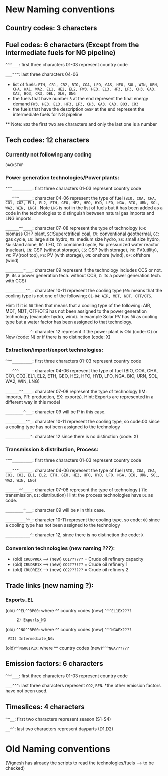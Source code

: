# New Naming conventions

## Country codes: 3 characters

## Fuel codes: 6 characters (Except from the intermediate fuels for NG pipeline)


`^^^___`: first three characters 01-03 represent country code

`___^^^`: last three characters 04-06
- list of fuels: `ETH, CR1, CR2, BIO, COA, LFO, GAS, HFO, SOL, WIN, URN, CHA, WA1, WA2, EL1, HE2, EL2, FW3, HE3, EL3, HF3, LF3, CH3, GA3, CA3, BO3, CR3, DEL, DLG, DNG`
- the fuels that have number `3` at the end represent the final energy demand `FW3, HE3, EL3, HF3, LF3, CH3, GA3, CA3, BO3, CR3`
- the fuels that have the description `GASP` at the end represent the intermediate fuels for NG pipeline

** Note: `BO3` the first two are characters and only the last one is a number

## Tech codes: 12 characters

### Currently not following any coding

`BACKSTOP`

### Power generation technologies/Power plants:

`^^^_________`: first three characters 01-03 represent country code

`___^^^______`: character 04-06 represent the type of fuel (`BIO, COA, CHA, CO1, CO2, EL1, EL2,
ETH, GEO, HE2, HFO, HYD, LFO, NGA, BIO, URN, SOL, WA2, WIN, LNG`) . Note `LNG` is not in the list of fuels but it has been added as a code in the technologies to distinguish between natural gas imports and LNG imports.

`______^^____`: character 07-08 represent the type of technology (`CH`: biomass CHP plant, `SC`:Superctritical coal, `CV`: conventional geothermal, `GC`: gas cycle, `LS`: large size hydro, `MS`: medium size hydro, `SS`: small size hydro, `SA`: stand alone, `RC`: LFO, `CC`: combined cycle, `PW`: pressurized water reactor (nuclear), `CN`: CSP (without storage), `CS`: CSP (with                           storage), `PU`: PV(utility), `PR`: PV(roof top), `PS`: PV (with storage), `ON`: onshore (wind), `OF`: offshore (wind)

`________^___`: character 09 represent if the technology includes CCS or not. (`P`: its a power
generation tech. without CCS, `C`: its a power generation tech. with CCS)

`_________^^_`: character 10-11 represent the cooling type (`00`: means that the cooling type is not one of the following; `01`-`04`: `AIR, MDT, NDT, OTF/OTS`.

Hint: If it is `00` then that means that a cooling type of the following: AIR, MDT, NDT, OTF/OTS has
not been assigned to the power generation technology (example: hydro, wind).
In example Solar PV has `00` as cooling type but a water factor has been assigned to that technology.

`___________^`: character 12 represent if the power plant is Old (code: O) or New (code: N) or if there is no distinction (code: X)

### Extraction/import/export technologies:

`^^^_________`: first three characters 01-03 represent country code

`___^^^______`: character 04-06 represent the type of fuel (BIO, COA, CHA, CO1, CO2, EL1, EL2, ETH, GEO, HE2, HFO, HYD, LFO, NGA, BIO,                   URN, SOL, WA2, WIN, LNG)

`______^^____`: character 07-08 represent the type of technology (IM: imports, PR: production, EX: exports).
                Hint: Exports are represented in a different way in this model

`________^___`: character 09 will be P in this case.

`_________^^_`: character 10-11 represent the cooling type, so code:00 since a cooling type has not been assigned to the technology

`___________^`: character 12 since there is no distinction (code: X)


### Transmission & distribution, Process:

`^^^_________`: first three characters 01-03 represent country code

`___^^^______`: character 04-06 represent the type of fuel (`BIO, COA, CHA, CO1, CO2, EL1, EL2, ETH, GEO, HE2, HFO, HYD, LFO, NGA, BIO, URN, SOL, WA2, WIN, LNG`)

`______^^____`: character 07-08 represent the type of technology (
    `TR`: transmission, `DI`: distribution)
                Hint: the process technologies have `DI` as code.

`________^___`: character 09 will be `P` in this case.

`_________^^_`: character 10-11 represent the cooling type, so code: `00` since a cooling type has not been assigned to the technology

`___________^`: character 12, since there is no distinction the code: `X`


### Conversion technologies (new naming ???):

- (old) `CRUDPROX`	--> (new) `CO1??????`	= Crude oil refinery capacity
- (old) `CRUDRE1X` --> (new) `CO2??????`	= Crude oil refinery 1
- (old) `CRUDRE2X` --> (new) `CO2??????`	= Crude oil refinery 2

## Trade links (new naming ?):

### Exports_EL

  (old) `^^EL^^BP00`: where ^^ country codes
  (new) `^^^EL1EX????`

         2) Exports_NG
  (old) `^^NG^^BP00`: where ^^ country codes
  (new) `^^^NGAEX????`

     VII) Intermediate_NG:
  (old)`^^NG00IPIX`: where ^^ country codes
  (new)`^^^NGA??????`


## Emission factors: 6 characters

`^^^___`: first three characters 01-03 represent country code

`___^^^`: last three characters represent `CO2`, `REN`.
*the other emission factors have not been used.

## Timeslices: 4 characters

`^^__`: first two characters represent season (S1-S4)

`__^^`: last two characters represent dayparts (D1,D2)


# Old Naming conventions

(Vignesh has already the scripts to read the technologies/fuels --> to be checked)

